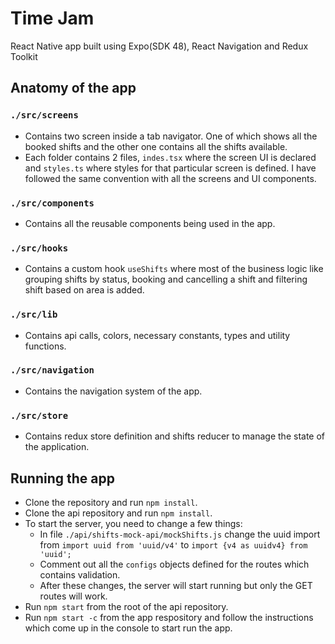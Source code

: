 # Time Jam

React Native app built using Expo(SDK 48), React Navigation and Redux Toolkit

## Anatomy of the app

### `./src/screens`

* Contains two screen inside a tab navigator. One of which shows all the booked shifts and the other one contains all the shifts available.
* Each folder contains 2 files, `indes.tsx` where the screen UI is declared and `styles.ts` where styles for that particular screen is defined. I have followed the same convention with all the screens and UI components.

### `./src/components`

* Contains all the reusable components being used in the app.

### `./src/hooks`

* Contains a custom hook `useShifts` where most of the business logic like grouping shifts by status, booking and cancelling a shift and filtering shift based on area is added.

### `./src/lib`

* Contains api calls, colors, necessary constants, types and utility functions.

### `./src/navigation`

* Contains the navigation system of the app.

### `./src/store`

* Contains redux store definition and shifts reducer to manage the state of the application.

## Running the app

* Clone the repository and run `npm install`.
* Clone the api repository and run `npm install`.
* To start the server, you need to change a few things:
    * In file `./api/shifts-mock-api/mockShifts.js` change the uuid import from `import uuid from 'uuid/v4'` to `import {v4 as uuidv4} from 'uuid';`
    * Comment out all the `configs` objects defined for the routes which contains validation.
    * After these changes, the server will start running but only the GET routes will work.
* Run `npm start` from the root of the api repository.
* Run `npm start -c` from the app respository and follow the instructions which come up in the console to start run the app.
